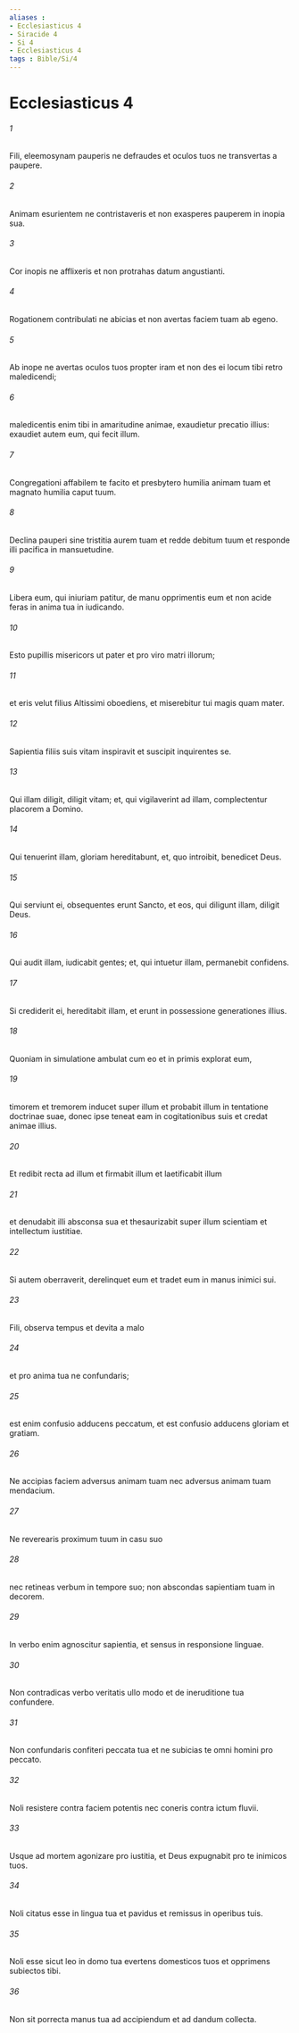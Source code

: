 ```yaml
---
aliases : 
- Ecclesiasticus 4
- Siracide 4
- Si 4
- Ecclesiasticus 4
tags : Bible/Si/4
---
```


# Ecclesiasticus 4

###### 1
Fili, eleemosynam pauperis ne defraudes et oculos tuos ne transvertas a paupere.
###### 2
Animam esurientem ne contristaveris et non exasperes pauperem in inopia sua.
###### 3
Cor inopis ne afflixeris et non protrahas datum angustianti.
###### 4
Rogationem contribulati ne abicias et non avertas faciem tuam ab egeno.
###### 5
Ab inope ne avertas oculos tuos propter iram et non des ei locum tibi retro maledicendi;
###### 6
maledicentis enim tibi in amaritudine animae, exaudietur precatio illius: exaudiet autem eum, qui fecit illum.
###### 7
Congregationi affabilem te facito et presbytero humilia animam tuam et magnato humilia caput tuum.
###### 8
Declina pauperi sine tristitia aurem tuam et redde debitum tuum et responde illi pacifica in mansuetudine.
###### 9
Libera eum, qui iniuriam patitur, de manu opprimentis eum et non acide feras in anima tua in iudicando.
###### 10
Esto pupillis misericors ut pater et pro viro matri illorum;
###### 11
et eris velut filius Altissimi oboediens, et miserebitur tui magis quam mater.
###### 12
Sapientia filiis suis vitam inspiravit et suscipit inquirentes se.
###### 13
Qui illam diligit, diligit vitam; et, qui vigilaverint ad illam, complectentur placorem a Domino.
###### 14
Qui tenuerint illam, gloriam hereditabunt, et, quo introibit, benedicet Deus.
###### 15
Qui serviunt ei, obsequentes erunt Sancto, et eos, qui diligunt illam, diligit Deus.
###### 16
Qui audit illam, iudicabit gentes; et, qui intuetur illam, permanebit confidens.
###### 17
Si crediderit ei, hereditabit illam, et erunt in possessione generationes illius.
###### 18
Quoniam in simulatione ambulat cum eo et in primis explorat eum,
###### 19
timorem et tremorem inducet super illum et probabit illum in tentatione doctrinae suae, donec ipse teneat eam in cogitationibus suis et credat animae illius.
###### 20
Et redibit recta ad illum et firmabit illum et laetificabit illum 
###### 21
et denudabit illi absconsa sua et thesaurizabit super illum scientiam et intellectum iustitiae.
###### 22
Si autem oberraverit, derelinquet eum et tradet eum in manus inimici sui.
###### 23
Fili, observa tempus et devita a malo
###### 24
et pro anima tua ne confundaris;
###### 25
est enim confusio adducens peccatum, et est confusio adducens gloriam et gratiam.
###### 26
Ne accipias faciem adversus animam tuam nec adversus animam tuam mendacium.
###### 27
Ne reverearis proximum tuum in casu suo
###### 28
nec retineas verbum in tempore suo; non abscondas sapientiam tuam in decorem.
###### 29
In verbo enim agnoscitur sapientia, et sensus in responsione linguae.
###### 30
Non contradicas verbo veritatis ullo modo et de ineruditione tua confundere.
###### 31
Non confundaris confiteri peccata tua et ne subicias te omni homini pro peccato.
###### 32
Noli resistere contra faciem potentis nec coneris contra ictum fluvii.
###### 33
Usque ad mortem agonizare pro iustitia, et Deus expugnabit pro te inimicos tuos.
###### 34
Noli citatus esse in lingua tua et pavidus et remissus in operibus tuis.
###### 35
Noli esse sicut leo in domo tua evertens domesticos tuos et opprimens subiectos tibi.
###### 36
Non sit porrecta manus tua ad accipiendum et ad dandum collecta.
